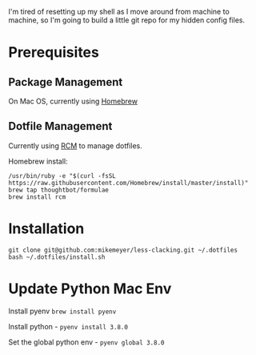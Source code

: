 I'm tired of resetting up my shell as I move around from machine to machine, so I'm going to build a little git repo for my hidden config files.  


# Prerequisites 

## Package Management
On Mac OS, currently using [Homebrew](https://brew.sh/)

## Dotfile Management

Currently using [RCM](https://github.com/thoughtbot/rcm) to manage dotfiles.

Homebrew install:
```
/usr/bin/ruby -e "$(curl -fsSL https://raw.githubusercontent.com/Homebrew/install/master/install)"
brew tap thoughtbot/formulae
brew install rcm
```

# Installation

```
git clone git@github.com:mikemeyer/less-clacking.git ~/.dotfiles
bash ~/.dotfiles/install.sh
```

# Update Python Mac Env
Install pyenv `brew install pyenv`

Install python - `pyenv install 3.8.0`

Set the global python env - `pyenv global 3.8.0`

